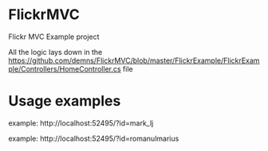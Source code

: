 FlickrMVC
=========

Flickr MVC Example project


All the logic lays down in the https://github.com/demns/FlickrMVC/blob/master/FlickrExample/FlickrExample/Controllers/HomeController.cs file


Usage examples
==============
example: http://localhost:52495/?id=mark_lj

example: http://localhost:52495/?id=romanulmarius
